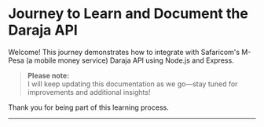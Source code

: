 # Journey to Learn and Document the Daraja API

Welcome! This journey demonstrates how to integrate with Safaricom's M-Pesa (a mobile money service) Daraja API using Node.js and Express.

> **Please note:**  
> I will keep updating this documentation as we go—stay tuned for improvements and additional insights!

Thank you for being part of this learning process.

---

